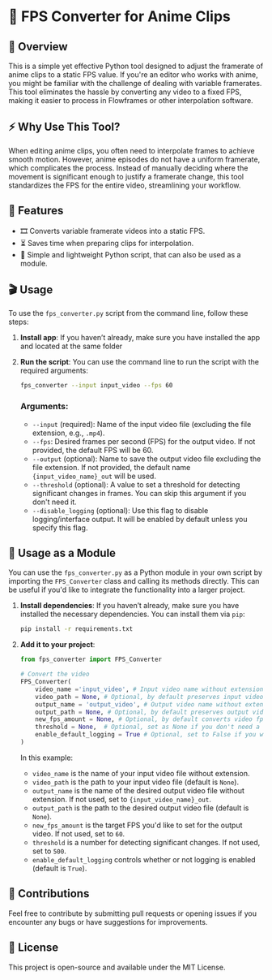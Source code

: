 # 🎥 FPS Converter for Anime Clips

## 🌟 Overview
This is a simple yet effective Python tool designed to adjust the framerate of anime clips to a static FPS value. If you're an editor who works with anime, you might be familiar with the challenge of dealing with variable framerates. This tool eliminates the hassle by converting any video to a fixed FPS, making it easier to process in Flowframes or other interpolation software.

## ⚡ Why Use This Tool?
When editing anime clips, you often need to interpolate frames to achieve smooth motion. However, anime episodes do not have a uniform framerate, which complicates the process. Instead of manually deciding where the movement is significant enough to justify a framerate change, this tool standardizes the FPS for the entire video, streamlining your workflow.

## 🚀 Features
- 🎞️ Converts variable framerate videos into a static FPS.
- ⏳ Saves time when preparing clips for interpolation.
- 🐍 Simple and lightweight Python script, that can also be used as a module.

## 🎬 Usage

To use the `fps_converter.py` script from the command line, follow these steps:

1. **Install app**: If you haven’t already, make sure you have installed the app and located at the same folder

2. **Run the script**: You can use the command line to run the script with the required arguments:
   ```bash
   fps_converter --input input_video --fps 60
   ```
      
   ### Arguments:
   - `--input` (required): Name of the input video file (excluding the file extension, e.g., `.mp4`).
   - `--fps`: Desired frames per second (FPS) for the output video. If not provided, the default FPS will be 60.
   - `--output` (optional): Name to save the output video file excluding the file extension. If not provided, the default name `{input_video_name}_out` will be used.
   - `--threshold` (optional): A value to set a threshold for detecting significant changes in frames. You can skip this argument if you don't need it.
   - `--disable_logging` (optional): Use this flag to disable logging/interface output. It will be enabled by default unless you specify this flag.

## 🔧 Usage as a Module

You can use the `fps_converter.py` as a Python module in your own script by importing the `FPS_Converter` class and calling its methods directly. This can be useful if you'd like to integrate the functionality into a larger project.

1. **Install dependencies**: If you haven’t already, make sure you have installed the necessary dependencies. You can install them via `pip`:

   ```bash
   pip install -r requirements.txt
   ```

2. **Add it to your project**:
    ```python
    from fps_converter import FPS_Converter

    # Convert the video
    FPS_Converter(
        video_name ='input_video', # Input video name without extension.
        video_path = None, # Optional, by default preserves input video is in same directory as the script.
        output_name = 'output_video', # Output video name without extension. Optional, leave blank for {input_video_name}_out.
        output_path = None, # Optional, by default preserves output video is in same directory as the script.
        new_fps_amount = None, # Optional, by default converts video fps to 60.
        threshold = None,  # Optional, set as None if you don't need a threshold.
        enable_default_logging = True # Optional, set to False if you want to disable logging.
    )
    ```

    In this example:
    - `video_name` is the name of your input video file without extension.
    - `video_path` is the path to your input video file (default is `None`).
    - `output_name` is the name of the desired output video file without extension. If not used, set to `{input_video_name}_out`.
    - `output_path` is the path to the desired output video file (default is `None`).
    - `new_fps_amount` is the target FPS you'd like to set for the output video. If not used, set to `60`.
    - `threshold` is a number for detecting significant changes. If not used, set to `500`.
    - `enable_default_logging` controls whether or not logging is enabled (default is `True`).

## 🤝 Contributions
Feel free to contribute by submitting pull requests or opening issues if you encounter any bugs or have suggestions for improvements.

## 📜 License
This project is open-source and available under the MIT License.
